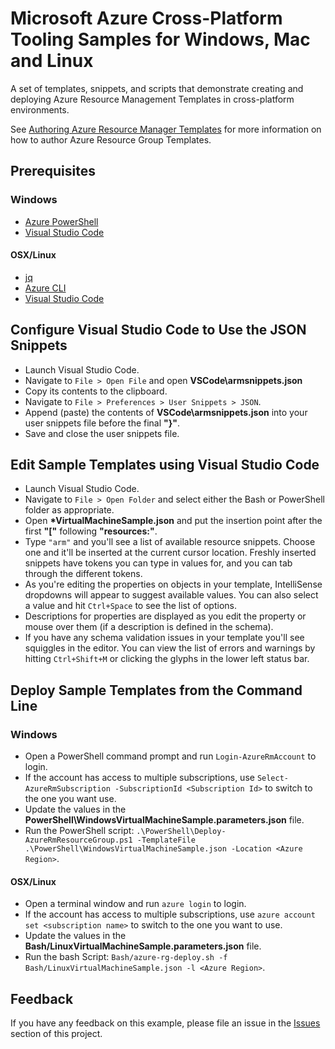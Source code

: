 # Microsoft Azure Cross-Platform Tooling Samples for Windows, Mac and Linux
A set of templates, snippets, and scripts that demonstrate creating and deploying Azure Resource Management Templates in cross-platform environments.

See [Authoring Azure Resource Manager Templates](https://azure.microsoft.com/en-us/documentation/articles/resource-group-authoring-templates/) for more information on how to author Azure Resource Group Templates. 

## Prerequisites

### Windows
* [Azure PowerShell](https://www.microsoft.com/web/handlers/webpi.ashx?command=getinstallerredirect&appid=WindowsAzurePowershellGet)
* [Visual Studio Code](https://code.visualstudio.com/Download)

#### OSX/Linux
* [jq](http://stedolan.github.io/jq/)
* [Azure CLI](https://azure.microsoft.com/en-us/documentation/articles/xplat-cli-install)
* [Visual Studio Code](https://code.visualstudio.com/Download)

## Configure Visual Studio Code to Use the JSON Snippets
* Launch Visual Studio Code.
* Navigate to `File > Open File` and open **VSCode\armsnippets.json**
* Copy its contents to the clipboard.
* Navigate to `File > Preferences > User Snippets > JSON`.
* Append (paste) the contents of **VSCode\armsnippets.json** into your user snippets file before the final **"}"**.
* Save and close the user snippets file.

## Edit Sample Templates using Visual Studio Code
* Launch Visual Studio Code.
* Navigate to `File > Open Folder` and select either the Bash or PowerShell folder as appropriate.
* Open **\*VirtualMachineSample.json** and put the insertion point after the first **"["** following **"resources:"**.
* Type `"arm"` and you'll see a list of available resource snippets. Choose one and it'll be inserted at the current cursor location. Freshly inserted snippets have tokens you can type in values for, and you can tab through the different tokens. 
* As you're editing the properties on objects in your template, IntelliSense dropdowns will appear to suggest available values. You can also select a value and hit `Ctrl+Space` to see the list of options.
* Descriptions for properties are displayed as you edit the property or mouse over them (if a description is defined in the schema).
* If you have any schema validation issues in your template you'll see squiggles in the editor. You can view the list of errors and warnings by hitting `Ctrl+Shift+M` or clicking the glyphs in the lower left status bar.

## Deploy Sample Templates from the Command Line

### Windows
* Open a PowerShell command prompt and run `Login-AzureRmAccount` to login.
* If the account has access to multiple subscriptions, use `Select-AzureRmSubscription -SubscriptionId <Subscription Id>` to switch to the one you want use.
* Update the values in the **PowerShell\WindowsVirtualMachineSample.parameters.json** file.
* Run the PowerShell script: `.\PowerShell\Deploy-AzureRmResourceGroup.ps1 -TemplateFile .\PowerShell\WindowsVirtualMachineSample.json -Location <Azure Region>`.

#### OSX/Linux
* Open a terminal window and run `azure login` to login.
* If the account has access to multiple subscriptions, use `azure account set <subscription name>` to switch to the one you want to use.
* Update the values in the **Bash/LinuxVirtualMachineSample.parameters.json** file.
* Run the bash Script: `Bash/azure-rg-deploy.sh -f Bash/LinuxVirtualMachineSample.json -l <Azure Region>`.

## Feedback
If you have any feedback on this example, please file an issue in the [Issues](https://github.com/Azure/azure-xplat-arm-tooling/issues) section of this project.